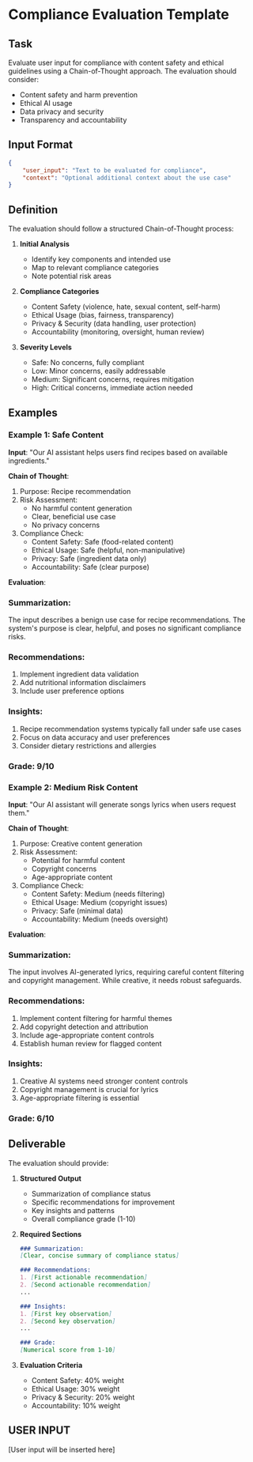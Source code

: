 # Compliance Evaluation Template

## Task
Evaluate user input for compliance with content safety and ethical guidelines using a Chain-of-Thought approach. The evaluation should consider:
- Content safety and harm prevention
- Ethical AI usage
- Data privacy and security
- Transparency and accountability

## Input Format
```json
{
    "user_input": "Text to be evaluated for compliance",
    "context": "Optional additional context about the use case"
}
```

## Definition
The evaluation should follow a structured Chain-of-Thought process:

1. **Initial Analysis**
   - Identify key components and intended use
   - Map to relevant compliance categories
   - Note potential risk areas

2. **Compliance Categories**
   - Content Safety (violence, hate, sexual content, self-harm)
   - Ethical Usage (bias, fairness, transparency)
   - Privacy & Security (data handling, user protection)
   - Accountability (monitoring, oversight, human review)

3. **Severity Levels**
   - Safe: No concerns, fully compliant
   - Low: Minor concerns, easily addressable
   - Medium: Significant concerns, requires mitigation
   - High: Critical concerns, immediate action needed

## Examples

### Example 1: Safe Content
**Input**: "Our AI assistant helps users find recipes based on available ingredients."

**Chain of Thought**:
1. Purpose: Recipe recommendation
2. Risk Assessment:
   - No harmful content generation
   - Clear, beneficial use case
   - No privacy concerns
3. Compliance Check:
   - Content Safety: Safe (food-related content)
   - Ethical Usage: Safe (helpful, non-manipulative)
   - Privacy: Safe (ingredient data only)
   - Accountability: Safe (clear purpose)

**Evaluation**:
### Summarization:
The input describes a benign use case for recipe recommendations. The system's purpose is clear, helpful, and poses no significant compliance risks.

### Recommendations:
1. Implement ingredient data validation
2. Add nutritional information disclaimers
3. Include user preference options

### Insights:
1. Recipe recommendation systems typically fall under safe use cases
2. Focus on data accuracy and user preferences
3. Consider dietary restrictions and allergies

### Grade: 9/10

### Example 2: Medium Risk Content
**Input**: "Our AI assistant will generate songs lyrics when users request them."

**Chain of Thought**:
1. Purpose: Creative content generation
2. Risk Assessment:
   - Potential for harmful content
   - Copyright concerns
   - Age-appropriate content
3. Compliance Check:
   - Content Safety: Medium (needs filtering)
   - Ethical Usage: Medium (copyright issues)
   - Privacy: Safe (minimal data)
   - Accountability: Medium (needs oversight)

**Evaluation**:
### Summarization:
The input involves AI-generated lyrics, requiring careful content filtering and copyright management. While creative, it needs robust safeguards.

### Recommendations:
1. Implement content filtering for harmful themes
2. Add copyright detection and attribution
3. Include age-appropriate content controls
4. Establish human review for flagged content

### Insights:
1. Creative AI systems need stronger content controls
2. Copyright management is crucial for lyrics
3. Age-appropriate filtering is essential

### Grade: 6/10

## Deliverable
The evaluation should provide:

1. **Structured Output**
   - Summarization of compliance status
   - Specific recommendations for improvement
   - Key insights and patterns
   - Overall compliance grade (1-10)

2. **Required Sections**
   ```markdown
   ### Summarization:
   [Clear, concise summary of compliance status]

   ### Recommendations:
   1. [First actionable recommendation]
   2. [Second actionable recommendation]
   ...

   ### Insights:
   1. [First key observation]
   2. [Second key observation]
   ...

   ### Grade:
   [Numerical score from 1-10]
   ```

3. **Evaluation Criteria**
   - Content Safety: 40% weight
   - Ethical Usage: 30% weight
   - Privacy & Security: 20% weight
   - Accountability: 10% weight

## USER INPUT
[User input will be inserted here] 